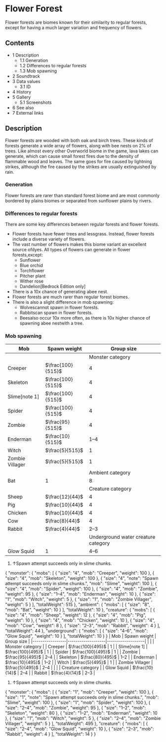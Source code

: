 # Flower Forest
Flower forests are biomes known for their similarity to regular forests, except for having a much larger variation and frequency of flowers. 

## Contents
- 1 Description
	- 1.1 Generation
	- 1.2 Differences to regular forests
	- 1.3 Mob spawning
- 2 Soundtrack
- 3 Data values
	- 3.1 ID
- 4 History
- 5 Gallery
	- 5.1 Screenshots
- 6 See also
- 7 External links

## Description
Flower forests are wooded with both oak and birch trees. These kinds of forests generate a wide array of flowers, along with bee nests on 2% of trees. Like almost every other Overworld biome in the game, lava lakes can generate, which can cause small forest fires due to the density of flammable wood and leaves. The same goes for fire caused by lightning strikes, although the fire caused by the strikes are usually extinguished by rain.

### Generation
Flower forests are rarer than standard forest biome and are most commonly bordered by plains biomes or separated from sunflower plains by rivers.

### Differences to regular forests
There are some key differences between regular forests and flower forests.

- Flower forests have fewer trees and lessgrass. Instead, flower forests include a diverse variety of flowers.
- The vast number of flowers makes this biome variant an excellent source ofdyes. All types of flowers can generate in flower forests,except:
	- Sunflower
	- Blue orchid
	- Torchflower
	- Pitcher plant
	- Wither rose
	- Dandelion‌[Bedrock Edition  only]
- There is a 10x chance of generating abee nest.
- Flower forests are much rarer than regular forest biomes.
- There is also a slight difference in mob spawning:
	- Wolvescannot spawn in flower forests.
	- Rabbitscan spawn in flower forests.
	- Beesalso occur 10x more often, as there is 10x higher chance of spawning abee nestwith a tree.

### Mob spawning
| Mob             | Spawn weight      | Group size                          |
|-----------------|-------------------|-------------------------------------|
|                 |                   | Monster category                    |
| Creeper         | $\frac{100}{515}$ | 4                                   |
| Skeleton        | $\frac{100}{515}$ | 4                                   |
| Slime[note 1]   | $\frac{100}{515}$ | 4                                   |
| Spider          | $\frac{100}{515}$ | 4                                   |
| Zombie          | $\frac{95}{515}$  | 4                                   |
| Enderman        | $\frac{10}{515}$  | 1–4                                 |
| Witch           | $\frac{5}{515}$   | 1                                   |
| Zombie Villager | $\frac{5}{515}$   | 1                                   |
|                 |                   | Ambient category                    |
| Bat             | 1                 | 8                                   |
|                 |                   | Creature category                   |
| Sheep           | $\frac{12}{44}$   | 4                                   |
| Pig             | $\frac{10}{44}$   | 4                                   |
| Chicken         | $\frac{10}{44}$   | 4                                   |
| Cow             | $\frac{8}{44}$    | 4                                   |
| Rabbit          | $\frac{4}{44}$    | 2–3                                 |
|                 |                   | Underground water creature category |
| Glow Squid      | 1                 | 4–6                                 |

1. ↑Spawn attempt succeeds only in slime chunks.

{ "monster": { "mobs": [ { "size": "4", "mob": "Creeper", "weight": 100 }, { "size": "4", "mob": "Skeleton", "weight": 100 }, { "size": "4", "note": "Spawn attempt succeeds only in slime chunks.", "mob": "Slime", "weight": 100 }, { "size": "4", "mob": "Spider", "weight": 100 }, { "size": "4", "mob": "Zombie", "weight": 95 }, { "size": "1&ndash;4", "mob": "Enderman", "weight": 10 }, { "size": "1", "mob": "Witch", "weight": 5 }, { "size": "1", "mob": "Zombie Villager", "weight": 5 } ], "totalWeight": 515 }, "ambient": { "mobs": [ { "size": "8", "mob": "Bat", "weight": 10 } ], "totalWeight": 10 }, "creature": { "mobs": [ { "size": "4", "mob": "Sheep", "weight": 12 }, { "size": "4", "mob": "Pig", "weight": 10 }, { "size": "4", "mob": "Chicken", "weight": 10 }, { "size": "4", "mob": "Cow", "weight": 8 }, { "size": "2&ndash;3", "mob": "Rabbit", "weight": 4 } ], "totalWeight": 44 }, "underground": { "mobs": [ { "size": "4&ndash;6", "mob": "Glow Squid", "weight": 10 } ], "totalWeight": 10 } }
| Mob             | Spawn weight      | Group size        |
|-----------------|-------------------|-------------------|
|                 |                   | Monster category  |
| Creeper         | $\frac{100}{495}$ | 1                 |
| Slime[note 1]   | $\frac{100}{495}$ | 1                 |
| Spider          | $\frac{100}{495}$ | 1                 |
| Zombie          | $\frac{95}{495}$  | 2–4               |
| Skeleton        | $\frac{80}{495}$  | 1–2               |
| Enderman        | $\frac{10}{495}$  | 1–2               |
| Witch           | $\frac{5}{495}$   | 1                 |
| Zombie Villager | $\frac{5}{495}$   | 2–4               |
|                 |                   | Creature category |
| Glow Squid      | $\frac{10}{14}$   | 2–4               |
| Rabbit          | $\frac{4}{14}$    | 2–3               |

1. ↑Spawn attempt succeeds only in slime chunks.

{ "monster": { "mobs": [ { "size": "1", "mob": "Creeper", "weight": 100 }, { "size": "1", "note": "Spawn attempt succeeds only in slime chunks.", "mob": "Slime", "weight": 100 }, { "size": "1", "mob": "Spider", "weight": 100 }, { "size": "2&ndash;4", "mob": "Zombie", "weight": 95 }, { "size": "1&ndash;2", "mob": "Skeleton", "weight": 80 }, { "size": "1&ndash;2", "mob": "Enderman", "weight": 10 }, { "size": "1", "mob": "Witch", "weight": 5 }, { "size": "2&ndash;4", "mob": "Zombie Villager", "weight": 5 } ], "totalWeight": 495 }, "creature": { "mobs": [ { "size": "2&ndash;4", "mob": "Glow Squid", "weight": 10 }, { "size": "2&ndash;3", "mob": "Rabbit", "weight": 4 } ], "totalWeight": 14 } }

